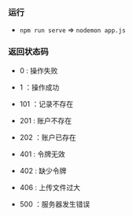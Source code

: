 ### 运行
* `npm run serve` => `nodemon app.js`



### 返回状态码
* 0 : 操作失败
* 1 ：操作成功
* 101 ：记录不存在

* 201 : 账户不存在
* 202 ：账户已存在

* 401 : 令牌无效
* 402 : 缺少令牌
* 406 : 上传文件过大

* 500   ：服务器发生错误